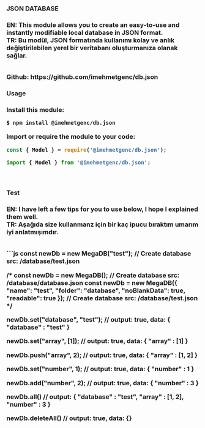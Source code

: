<h3>JSON DATABASE<h3>
<p>
EN: This module allows you to create an easy-to-use and instantly modifiable local database in JSON format.<br>
TR: Bu modül, JSON formatında kullanımı kolay ve anlık değiştirilebilen yerel bir veritabanı oluşturmanıza olanak sağlar.<br>
</p>
<br>
Github: https://github.com/imehmetgenc/db.json<br>

<h3>Usage<h3>
Install this module:

```bash
$ npm install @imehmetgenc/db.json
```

Import or require the module to your code:
```js
const { Model } = require('@imehmetgenc/db.json');
```

```js
import { Model } from '@imehmetgenc/db.json';

```
<br>


<h3>Test<h3>
<p>
EN: I have left a few tips for you to use below, I hope I explained them well.<br>
TR: Aşağıda size kullanmanz için bir kaç ipucu bıraktım umarım iyi anlatmışımdır.<br>
</p>
<br>
```js
const newDb = new MegaDB("test"); // Create database src: /database/test.json

/*
const newDb = new MegaDB(); // Create database src: /database/database.json
const newDb = new MegaDB({ "name": "test", "folder": "database", "noBlankData": true, "readable": true }); // Create database src: /database/test.json
*/

newDb.set("database", "test"); // output: true, data: { "database" : "test" }

newDb.set("array", [1]); // output: true, data: { "array" : [1] }

newDb.push("array", 2); // output: true, data: { "array" : [1, 2] }

newDb.set("number", 1); // output: true, data: { "number" : 1 }

newDb.add("number", 2); // output: true, data: { "number" : 3 }

newDb.all() // output: { "database" : "test", "array" : [1, 2], "number" : 3 }

newDb.deleteAll() // output: true, data: {}
```
